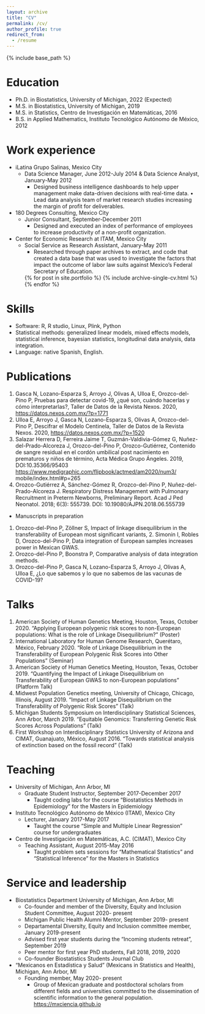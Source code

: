 ```yaml
---
layout: archive
title: "CV"
permalink: /cv/
author_profile: true
redirect_from:
  - /resume
---
```


{% include base_path %}

Education
======
* Ph.D. in Biostatistics, University of Michigan, 2022 (Expected)
* M.S. in Biostatistics, University of Michigan, 2019 
* M.S. in Statistics, Centro de Investigación en Matemáticas, 2016
* B.S. in Applied Mathematics, Instituto Tecnológico Autónomo de México, 2012



Work experience
======
* iLatina Grupo Salinas, Mexico City
  * Data Science Manager, June 2012-July 2014 & Data Science Analyst, January-May 2012
    * Designed business intelligence dashboards to help upper management make data-driven decisions with real-time data. • Lead data analysis team of market research studies increasing the margin of profit for deliverables.
* 180 Degrees Consulting, Mexico City
  * Junior Consultant, September-December 2011
    * Designed and executed an index of performance of employees to increase productivity of a non-profit organization.
* Center for Economic Research at ITAM, Mexico City
  * Social Service as Research Assistant, January-May 2011
    * Researched through paper archives to extract, and code that created a data base that was used to investigate the factors that impact the outcome of labor law suits against Mexico’s Federal Secretary of Education.
   <ul>{% for post in site.portfolio %}
    {% include archive-single-cv.html %}
  {% endfor %}</ul>
 
Skills
======
* Software: R, R studio, Linux, Plink, Python
* Statistical methods: generalized linear models, mixed effects models, statistical inference, bayesian statistics, longitudinal data analysis, data integration.
* Language: native Spanish, English.

Publications
======
1. Gasca N, Lozano-Esparza S, Arroyo J, Olivas A, Ulloa E, Orozco-del-Pino P, Pruebas para detectar covid-19, ¿qué son, cuándo hacerlas y cómo interpretarlas?, Taller de Datos de la Revista Nexos. 2020, https://datos.nexos.com.mx/?p=1771
2. Ulloa E, Arroyo J, Gasca N, Lozano-Esparza S, Olivas A, Orozco-del-Pino P, Descifrar el Modelo Centinela, Taller de Datos de la Revista Nexos. 2020, https://datos.nexos.com.mx/?p=1520
3. Salazar Herrera D, Ferreira Jaime T, Guzmán-Valdivia-Gómez G, Nuñez-del-Prado-Alcoreza J, Orozco-del-Pino P, Orozco-Gutiérrez, Contenido de sangre residual en el cordón umbilical post nacimiento en prematuros y niños de término, Acta Médica Grupo Ángeles. 2019, DOI:10.35366/95403 https://www.medigraphic.com/flipbook/actmed/am2020/num3/ mobile/index.html#p=265
4. Orozco-Gutiérrez A, Sánchez-Gómez R, Orozco-del-Pino P, Nuñez-del-Prado-Alcoreza J. Respiratory Distress Management with Pulmonary Recruitment in Preterm Newborns, Preliminary Report. Acad J Ped Neonatol. 2018; 6(3): 555739. DOI: 10.19080/AJPN.2018.06.555739
* Manuscripts in preparation
1. Orozco-del-Pino P, Zöllner S, Impact of linkage disequilibrium in the transferability of European most significant variants, 2. Simonin I, Robles D, Orozco-del-Pino P, Data integration of European samples increases power in Mexican GWAS.
3. Orozco-del-Pino P, Boonstra P, Comparative analysis of data integration methods.
4. Orozco-del-Pino P, Gasca N, Lozano-Esparza S, Arroyo J, Olivas A, Ulloa E, ¿Lo que sabemos y lo que no sabemos de las
vacunas de COVID-19?

  
Talks
======
1. American Society of Human Genetics Meeting, Houston, Texas, October 2020. “Applying European polygenic risk scores to non-European populations: What is the role of Linkage Disequilibrium?” (Poster)
2. International Laboratory for Human Genome Research, Querétaro, México, February 2020. “Role of Linkage Disequilibrium in the Transferability of European Polygenic Risk Scores into Other Populations” (Seminar)
3. American Society of Human Genetics Meeting, Houston, Texas, October 2019. “Quantifying the Impact of Linkage Disequilibrium on Transferability of European GWAS to non-European populations” (Platform Talk)
4. Midwest Population Genetics meeting, University of Chicago, Chicago, Illinois, August 2019. “Impact of Linkage Disequilibrium on the Transferability of Polygenic Risk Scores” (Talk)
5. Michigan Students Symposium on Interdisciplinary Statistical Sciences, Ann Arbor, March 2019. “Equitable Genomics: Transferring Genetic Risk Scores Across Populations” (Talk)
6. First Workshop on Interdisciplinary Statistics University of Arizona and CIMAT, Guanajuato, México, August 2016. “Towards statistical analysis of extinction based on the fossil record” (Talk)
  
Teaching
======
* University of Michigan, Ann Arbor, MI
  * Graduate Student Instructor, September 2017-December 2017
    * Taught coding labs for the course “Biostatistics Methods in Epidemiology” for the Masters in Epidemiology 
* Instituto Tecnológico Autónomo de México (ITAM), Mexico City
  * Lecturer, January 2017-May 2017
    * Taught the course “Simple and Multiple Linear Regression” course for undergraduates
* Centro de Investigación en Matemáticas, A.C. (CIMAT), Mexico City
  * Teaching Assistant, August 2015-May 2016
    * Taught problem sets sessions for “Mathematical Statistics” and “Statistical Inference” for the Masters in Statistics
  
Service and leadership
======
* Biostatistics Department University of Michigan, Ann Arbor, MI
  * Co-founder and member of the Diversity, Equity and Inclusion Student Committee, August 2020- present 
  * Michigan Public Health Alumni Mentor, September 2019- present
  * Departamental Diversity, Equity and Inclusion committee member, January 2019-present
  * Advised first year students during the “Incoming students retreat”, September 2019
  * Peer mentor for first year PhD students, Fall 2018, 2019, 2020
  * Co-founder Biostatistics Students Journal Club
* “Mexicanos en Estadística y Salud” (Mexicans in Statistics and Health), Michigan, Ann Arbor, MI
  * Founding member, May 2020- present
    * Group of Mexican graduate and postdoctoral scholars from different fields and universities committed to the dissemination of scientific information to the general population. https://mxciencia.github.io
